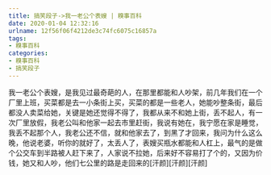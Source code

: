 ```yaml
---
title: 搞笑段子->我一老公个表嫂 | 糗事百科
date: 2020-01-04 12:32:16
urlname: 12f56f06f4212de3c74fc6075c16857a
tags: 
- 糗事百科
categories:
- 糗事百科
- 搞笑段子
---
```

我一老公个表嫂，是我见过最奇葩的人，在那里都能和人吵架，前几年我们在一个厂里上班，买菜都是去一小条街上买，买菜的都是一些老人，她能吵整条街，最后都没人卖菜给她，关键是她还觉得不得了，我都从来不和她上街，丢不起人，有一次厂里放假，我老公叫和他家一起去市里赶街，我说有她在，我宁愿在家是睡觉，我丢不起那个人，我老公还不信，就和他家去了，到黑了才回来，我问为什么这么晚，他说老婆，听你的就好了，太丢人了，表嫂买瓶水都能和人杠上，最气的是做个公交车到半路被人赶下来了，人家说不拉她，后来好不容易打了个的，又因为价钱，她又和人吵，他们七公里的路是走回来的[汗颜][汗颜][汗颜]


